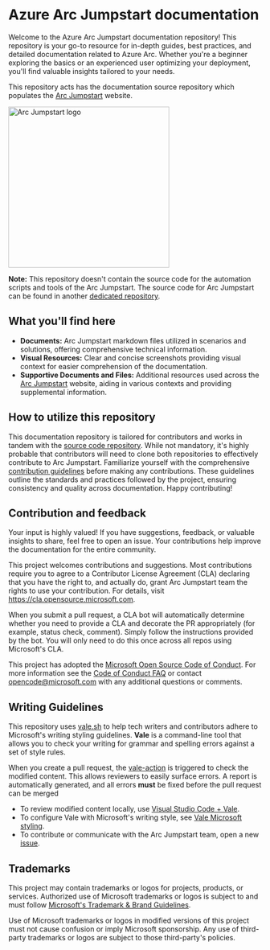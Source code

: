 # Azure Arc Jumpstart documentation

Welcome to the Azure Arc Jumpstart documentation repository! This repository is your go-to resource for in-depth guides, best practices, and detailed documentation related to Azure Arc. Whether you're a beginner exploring the basics or an experienced user optimizing your deployment, you'll find valuable insights tailored to your needs.

This repository acts has the documentation source repository which populates the [Arc Jumpstart](https://aka.ms/arcjumpstart) website.

<img src="/img/logo/jumpstart.png" alt="Arc Jumpstart logo" width="320">

**Note:** This repository doesn't contain the source code for the automation scripts and tools of the Arc Jumpstart. The source code for Arc Jumpstart can be found in another [dedicated repository](https://aka.ms/JumpstartGitHubCode).

## What you'll find here

- **Documents:** Arc Jumpstart markdown files utilized in scenarios and solutions, offering comprehensive technical information.
- **Visual Resources:** Clear and concise screenshots providing visual context for easier comprehension of the documentation.
- **Supportive Documents and Files:** Additional resources used across the [Arc Jumpstart](https://aka.ms/arcjumpstart) website, aiding in various contexts and providing supplemental information.

## How to utilize this repository

This documentation repository is tailored for contributors and works in tandem with the [source code repository](https://aka.ms/JumpstartGitHubCode). While not mandatory, it's highly probable that contributors will need to clone both repositories to effectively contribute to Arc Jumpstart. Familiarize yourself with the comprehensive [contribution guidelines](/docs/contribution_guidelines/) before making any contributions. These guidelines outline the standards and practices followed by the project, ensuring consistency and quality across documentation. Happy contributing!

## Contribution and feedback

Your input is highly valued! If you have suggestions, feedback, or valuable insights to share, feel free to open an issue. Your contributions help improve the documentation for the entire community.

This project welcomes contributions and suggestions. Most contributions require you to agree to a
Contributor License Agreement (CLA) declaring that you have the right to, and actually do, grant Arc Jumpstart team the rights to use your contribution. For details, visit https://cla.opensource.microsoft.com.

When you submit a pull request, a CLA bot will automatically determine whether you need to provide
a CLA and decorate the PR appropriately (for example, status check, comment). Simply follow the instructions
provided by the bot. You will only need to do this once across all repos using Microsoft's CLA.

This project has adopted the [Microsoft Open Source Code of Conduct](https://opensource.microsoft.com/codeofconduct/).
For more information see the [Code of Conduct FAQ](https://opensource.microsoft.com/codeofconduct/faq/) or
contact [opencode@microsoft.com](mailto:opencode@microsoft.com) with any additional questions or comments.

## Writing Guidelines

This repository uses [vale.sh](https://vale.sh/) to help tech writers and contributors adhere to Microsoft's writing styling guidelines. **Vale** is a command-line tool that allows you to check your writing for grammar and spelling errors against a set of style rules. 

When you create a pull request, the [vale-action](https://github.com/errata-ai/vale-action) is triggered to check the modified content. This allows reviewers to easily surface errors. A report is automatically generated, and all errors **must** be fixed before the pull request can be merged

- To review modified content locally, use [Visual Studio Code + Vale](https://marketplace.visualstudio.com/items?itemName=errata-ai.vale-server).
- To configure Vale with Microsoft's writing style, see [Vale Microsoft styling](https://github.com/errata-ai/Microsoft).
- To contribute or communicate with the Arc Jumpstart team, open a new [issue](./issues).

## Trademarks

This project may contain trademarks or logos for projects, products, or services. Authorized use of Microsoft trademarks or logos is subject to and must follow [Microsoft's Trademark & Brand Guidelines](https://www.microsoft.com/legal/intellectualproperty/trademarks/usage/general).

Use of Microsoft trademarks or logos in modified versions of this project must not cause confusion or imply Microsoft sponsorship.
Any use of third-party trademarks or logos are subject to those third-party's policies.

